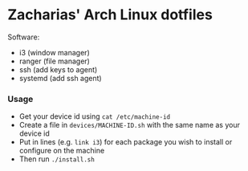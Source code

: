 # Zacharias' Arch Linux dotfiles

Software:

* i3 (window manager)
* ranger (file manager)
* ssh (add keys to agent)
* systemd (add ssh agent)

### Usage

* Get your device id using `cat /etc/machine-id`
* Create a file in `devices/MACHINE-ID.sh` with the same name as your device id
* Put in lines (e.g. `link i3`) for each package you wish to install or configure on the machine
* Then run `./install.sh`
